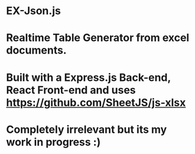 # EX-Json.js

# Realtime Table Generator from excel documents.
# Built with a Express.js Back-end, React Front-end and uses https://github.com/SheetJS/js-xlsx

# Completely irrelevant but its my work in progress :)
